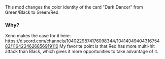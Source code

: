 This mod changes the color identity of the card "Dark Dancer" from Green/Black to Green/Red.

### Why?
Xeno makes the case for it here: https://discord.com/channels/1040229874176098344/1041404940431675482/1164234626856919110
My favorite point is that Red has more multi-hit attack than Black, which gives it more opportunities to take advantage of it.
